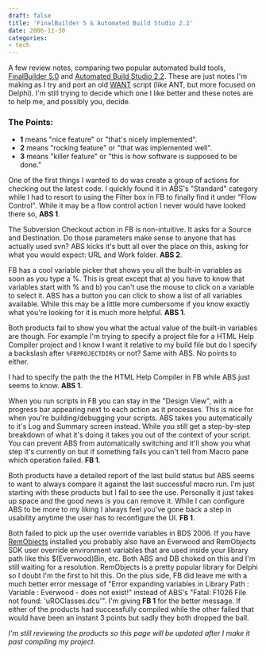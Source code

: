 ```yaml
---
draft: false
title: 'FinalBuilder 5 & Automated Build Studio 2.2'
date: 2006-11-30
categories:
- tech
---
```


A few review notes, comparing two popular automated build tools, [FinalBuilder 5.0](http://www.finalbuilder.com/finalbuilder.aspx "FinalBuilder 5.0 Home Page") and [Automated Build Studio 2.2](http://www.automatedqa.com/products/abs/index.asp "Automated Build Studio Home Page"). These are just notes I'm making as I try and port an old [WANT](http://sourceforge.net/projects/want/ "WANT Home Page") script (like ANT, but more focused on Delphi). I'm still trying to decide which one I like better and these notes are to help me, and possibly you, decide.

### The Points:

* **1** means "nice feature" or "that's nicely implemented".
* **2** means "rocking feature" or "that was implemented well".
* **3** means "killer feature" or "this is how software is supposed to be done." 

One of the first things I wanted to do was create a group of actions for checking out the latest code. I quickly found it in ABS's "Standard" category while I had to resort to using the Filter box in FB to finally find it under "Flow Control". While it may be a flow control action I never would have looked there so, **ABS 1**.

The Subversion Checkout action in FB is non-intuitive. It asks for a Source and Destination. Do those parameters make sense to anyone that has actually used svn? ABS kicks it's butt all over the place on this, asking for what you would expect: URL and Work folder. **ABS 2**.

FB has a cool variable picker that shows you all the built-in variables as soon as you type a %. This is great except that a) you have to know that variables start with % and b) you can't use the mouse to click on a variable to select it. ABS has a button you can click to show a list of all variables available. While this may be a little more cumbersome if you know exactly what you're looking for it is much more helpful. **ABS 1**.

Both products fail to show you what the actual value of the built-in variables are though. For example I'm trying to specify a project file for a HTML Help Compiler project and I know I want it relative to my build file but do I specify a backslash after `%FBPROJECTDIR%` or not? Same with ABS. No points to either.

I had to specify the path the the HTML Help Compiler in FB while ABS just seems to know. **ABS 1**.

When you run scripts in FB you can stay in the "Design View", with a progress bar appearing next to each action as it processes. This is nice for when you're building/debugging your scripts. ABS takes you automatically to it's Log and Summary screen instead. While you still get a step-by-step breakdown of what it's doing it takes you out of the context of your script. You can prevent ABS from automatically switching and it'll show you what step it's currently on but if something fails you can't tell from Macro pane which operation failed. **FB 1**.

Both products have a detailed report of the last build status but ABS seems to want to always compare it against the last successful macro run. I'm just starting with these products but I fail to see the use. Personally it just takes up space and the good news is you can remove it. While I can configure ABS to be more to my liking I always feel you've gone back a step in usability anytime the user has to reconfigure the UI. **FB 1**.

Both failed to pick up the user override variables in BDS 2006. If you have [RemObjects](http://www.remobjects.com/ "RemObjects Home Page") installed you probably also have an Everwood and RemObjects SDK user override environment variables that are used inside your library path like this $(Everwood)Bin, etc. Both ABS and DB choked on this and I'm still waiting for a resolution. RemObjects is a pretty popular library for Delphi so I doubt I'm the first to hit this. On the plus side, FB did leave me with a much better error message of "Error expanding variables in Library Path : Variable : Everwood - does not exist!" instead of ABS's "Fatal: F1026 File not found: 'uROClasses.dcu'". I'm giving **FB 1** for the better message. If either of the products had successfully compiled while the other failed that would have been an instant 3 points but sadly they both dropped the ball.

_I'm still reviewing the products so this page will be updated after I make it past compiling my project._
